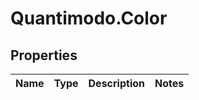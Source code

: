 # Quantimodo.Color

## Properties
Name | Type | Description | Notes
------------ | ------------- | ------------- | -------------


